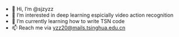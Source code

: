 - 👋 Hi, I’m @sjzyzz
- 👀 I’m interested in deep learning espicially video action recognition
- 🌱 I’m currently learning how to write TSN code
- 📫 Reach me via yzz20@mails.tsinghua.edu.cn

<!---
sjzyzz/sjzyzz is a ✨ special ✨ repository because its `README.md` (this file) appears on your GitHub profile.
You can click the Preview link to take a look at your changes.
--->

